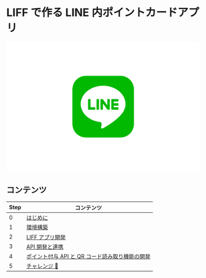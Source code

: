 # LIFF で作る LINE 内ポイントカードアプリ

![LIFF](./image/line.png)

## コンテンツ

| Step | コンテンツ                                                  |
| ---- | ----------------------------------------------------------- |
| 0    | [はじめに](step0.md)                                        |
| 1    | [環境構築](step1.md)                                        |
| 2    | [LIFF アプリ開発](step2.md)                                 |
| 3    | [API 開発と連携](step3.md)                                  |
| 4    | [ポイント付与 API と QR コード読み取り機能の開発](step4.md) |
| 5    | [チャレンジ 💪](step5.md)                                   |
